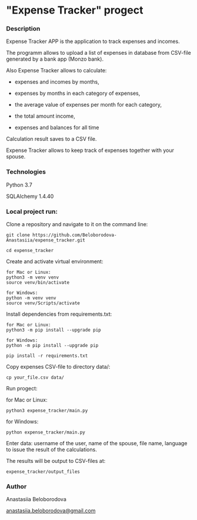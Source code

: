 # "Expense Tracker" progect

### Description

Expense Tracker APP is the application to track expenses and incomes.

The programm allows to upload a list of expenses in database from CSV-file generated by a bank app (Monzo bank).

Also Expense Tracker allows to calculate:

- expenses and incomes by months,

- expenses by months in each category of expenses,

- the average value of expenses per month for each category, 

- the total amount income, 

- expenses and balances for all time

Сalculation result saves to a CSV file.

Expense Tracker allows to keep track of expenses together with your spouse.

### Technologies

Python 3.7

SQLAlchemy 1.4.40

### Local project run:

Clone a repository and navigate to it on the command line:

```
git clone https://github.com/Beloborodova-Anastasiia/expense_tracker.git
```

```
cd expense_tracker
```

Create and activate virtual environment:

```
for Mac or Linux:
python3 -m venv venv
source venv/bin/activate
```
```
for Windows:
python -m venv venv
source venv/Scripts/activate 
```

Install dependencies from requirements.txt:

```
for Mac or Linux:
python3 -m pip install --upgrade pip
```
```
for Windows:
python -m pip install --upgrade pip
```

```
pip install -r requirements.txt
```

Copy expenses CSV-file to directory data/:

```
cp your_file.csv data/
```

Run progect:

for Mac or Linux:
```
python3 expense_tracker/main.py
```

for Windows:
```
python expense_tracker/main.py
```

Enter data: username of the user, name of the spouse, file name, language to issue the result of the calculations.

The results will be output to CSV-files at:
```
expense_tracker/output_files
```


### Author

Anastasiia Beloborodova 

anastasiia.beloborodova@gmail.com
